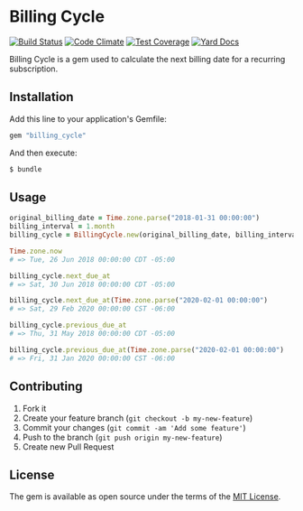 # Billing Cycle

[![Build Status](https://travis-ci.org/simplymadeapps/billing_cycle.svg?branch=master)](https://travis-ci.org/simplymadeapps/billing_cycle)
[![Code Climate](https://codeclimate.com/github/simplymadeapps/billing_cycle/badges/gpa.svg)](https://codeclimate.com/github/simplymadeapps/billing_cycle)
[![Test Coverage](https://codeclimate.com/github/simplymadeapps/billing_cycle/badges/coverage.svg)](https://codeclimate.com/github/simplymadeapps/billing_cycle/coverage)
[![Yard Docs](http://img.shields.io/badge/yard-docs-blue.svg)](http://www.rubydoc.info/github/simplymadeapps/billing_cycle/)

Billing Cycle is a gem used to calculate the next billing date for a recurring subscription.

## Installation

Add this line to your application's Gemfile:

```ruby
gem "billing_cycle"
```

And then execute:

```bash
$ bundle
```

## Usage

```ruby
original_billing_date = Time.zone.parse("2018-01-31 00:00:00")
billing_interval = 1.month
billing_cycle = BillingCycle.new(original_billing_date, billing_interval)

Time.zone.now
# => Tue, 26 Jun 2018 00:00:00 CDT -05:00

billing_cycle.next_due_at
# => Sat, 30 Jun 2018 00:00:00 CDT -05:00

billing_cycle.next_due_at(Time.zone.parse("2020-02-01 00:00:00")
# => Sat, 29 Feb 2020 00:00:00 CST -06:00

billing_cycle.previous_due_at
# => Thu, 31 May 2018 00:00:00 CDT -05:00

billing_cycle.previous_due_at(Time.zone.parse("2020-02-01 00:00:00")
# => Fri, 31 Jan 2020 00:00:00 CST -06:00
```

## Contributing

1. Fork it
2. Create your feature branch (`git checkout -b my-new-feature`)
3. Commit your changes (`git commit -am 'Add some feature'`)
4. Push to the branch (`git push origin my-new-feature`)
5. Create new Pull Request

## License
The gem is available as open source under the terms of the [MIT License](http://opensource.org/licenses/MIT).
